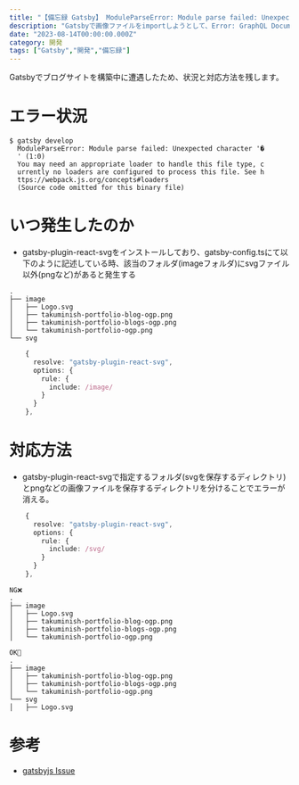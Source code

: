 ```yaml
---
title: "【備忘録 Gatsby】 ModuleParseError: Module parse failed: Unexpected character '�' "
description: "Gatsbyで画像ファイルをimportしようとして、Error: GraphQL Document Validation failed with 13 errorsError 0: Unknown type 'ImageSharpFixed'.が発生したので備忘録に残します。"
date: "2023-08-14T00:00:00.000Z"
category: 開発
tags: ["Gatsby","開発","備忘録"]
---
```


Gatsbyでブログサイトを構築中に遭遇したため、状況と対応方法を残します。

# エラー状況


```
$ gatsby develop
  ModuleParseError: Module parse failed: Unexpected character '�
  ' (1:0)
  You may need an appropriate loader to handle this file type, c
  urrently no loaders are configured to process this file. See h
  ttps://webpack.js.org/concepts#loaders
  (Source code omitted for this binary file)

```

# いつ発生したのか
- gatsby-plugin-react-svgをインストールしており、gatsby-config.tsにて以下のように記述している時、該当のフォルダ(imageフォルダ)にsvgファイル以外(pngなど)があると発生する

```
.
├── image
│   ├── Logo.svg
│   ├── takuminish-portfolio-blog-ogp.png
│   ├── takuminish-portfolio-blogs-ogp.png
│   └── takuminish-portfolio-ogp.png
└── svg
```

```typescript
    {
      resolve: "gatsby-plugin-react-svg",
      options: {
        rule: {
          include: /image/ 
        }
      }
    },
```

# 対応方法
- gatsby-plugin-react-svgで指定するフォルダ(svgを保存するディレクトリ)とpngなどの画像ファイルを保存するディレクトリを分けることでエラーが消える。

```typescript
    {
      resolve: "gatsby-plugin-react-svg",
      options: {
        rule: {
          include: /svg/ 
        }
      }
    },
```

```
NG❌
.
├── image
│   ├── Logo.svg
│   ├── takuminish-portfolio-blog-ogp.png
│   ├── takuminish-portfolio-blogs-ogp.png
│   └── takuminish-portfolio-ogp.png
```

```
OK🙆
.
├── image
│   ├── takuminish-portfolio-blog-ogp.png
│   ├── takuminish-portfolio-blogs-ogp.png
│   └── takuminish-portfolio-ogp.png
└── svg
│   ├── Logo.svg
```
  
# 参考
- [gatsbyjs Issue](https://github.com/gatsbyjs/gatsby/issues/11040)
